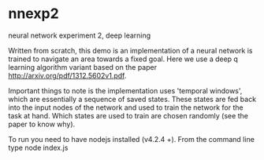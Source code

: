 # nnexp2
neural network experiment 2, deep learning

Written from scratch, this demo is an implementation of a neural network is trained to navigate an area towards a fixed goal. Here we use a deep q learning algorithm variant based on the paper http://arxiv.org/pdf/1312.5602v1.pdf.

Important things to note is the implementation uses 'temporal windows', which are essentially a sequence of saved states. These states are fed back into the input nodes of the network and used to train the network for the task at hand. Which states are used to train are chosen randomly (see the paper to know why).

To run you need to have nodejs installed (v4.2.4 +). From the command line type node index.js
